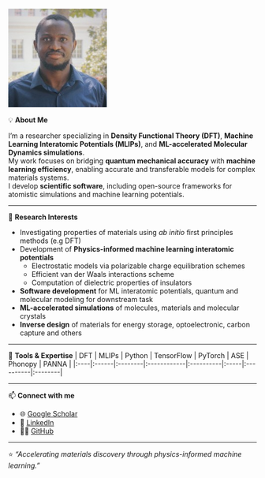 ![My Photo](https://github.com/yusufshaidu/yusufshaidu.github.io/blob/main/likedin_picture.jpeg)

💡 **About Me**

I’m a researcher specializing in **Density Functional Theory (DFT)**, **Machine Learning Interatomic Potentials (MLIPs)**, and **ML-accelerated Molecular Dynamics simulations**.  
My work focuses on bridging **quantum mechanical accuracy** with **machine learning efficiency**, enabling accurate and transferable models for complex materials systems.  
I develop **scientific software**, including open-source frameworks for atomistic simulations and machine learning potentials.

---

🧠 **Research Interests**
- Investigating properties of materials using _ab initio_ first principles methods (e.g DFT)
- Development of **Physics-informed machine learning interatomic potentials**
  - Electrostatic models via polarizable charge equilibration schemes
  - Efficient van der Waals interactions scheme
  - Computation of dielectric properties of insulators
- **Software development** for ML interatomic potentials, quantum and molecular modeling for downstream task
- **ML-accelerated simulations** of molecules, materials and molecular crystals
- **Inverse design** of materials for energy storage, optoelectronic, carbon capture and others


---

🧩 **Tools & Expertise**
| DFT | MLIPs | Python | TensorFlow | PyTorch | ASE | Phonopy | PANNA |
|:----|:------|:--------|:------------|:----------|:-----|:----------|:--------|

---

📫 **Connect with me**
- 🌐 [Google Scholar](https://scholar.google.com/citations?user=nmKIMX0AAAAJ&hl=en)
- 💼 [LinkedIn](https://www.linkedin.com/in/yusuf-shaidu-73b170a2)
- 🧑‍💻 [GitHub](https://github.com/yusufshaidu)

---

⭐ _“Accelerating materials discovery through physics-informed machine learning.”_
